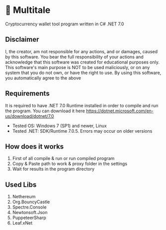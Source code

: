 # 🔑 Multitale

Cryptocurrency wallet tool program written in C# .NET 7.0

## Disclaimer

I, the creator, am not responsible for any actions, and or damages, caused by this software. You bear the full responsibility of your actions and acknowledge that this software was created for educational purposes only. This software's main purpose is NOT to be used maliciously, or on any system that you do not own, or have the right to use. By using this software, you automatically agree to the above

## Requirements

It is required to have .NET 7.0 Runtime installed in order to compile and run the program. You can download it here https://dotnet.microsoft.com/en-us/download/dotnet/7.0

* Tested OS: Windows 7 (SP1) and newer, Linux
* Tested .NET: SDK/Runtime 7.0.5. Errors may occur on older versions

## How does it works

1. First of all compile & run or run compiled program
2. Copy & Paste path to work & proxy folder in the settings
3. Wait for results in the program directory

## Used Libs

1. Nethereum
2. Org.BouncyCastle
3. Spectre.Console
4. Newtonsoft.Json
5. PuppeteerSharp
6. Leaf.xNet
